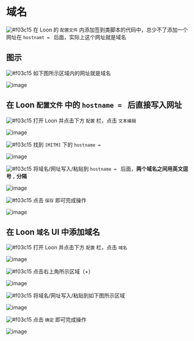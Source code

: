 # 域名

![#f03c15](https://placehold.it/15/f03c15/000000?text=+) 在 Loon 的 `配置文件` 内添加签到类脚本的代码中，总少不了添加一个网址在 `hostnamt = ` 后面，实际上这个网址就是域名

## 图示

![#f03c15](https://placehold.it/15/f03c15/000000?text=+) 如下图所示区域内的网址就是域名

![image](https://raw.githubusercontent.com/TiyNa/LoonManualimg/main/Plus/JD-DailyBonus_hostname.jpg)

## 在 Loon `配置文件` 中的 `hostname = ` 后直接写入网址

![#f03c15](https://placehold.it/15/f03c15/000000?text=+) 打开 Loon 并点击下方 `配置` 栏，点击 `文本编辑` 

![image](https://raw.githubusercontent.com/TiyNa/LoonManualimg/main/Plus/Configuration_UI.jpg)

![#f03c15](https://placehold.it/15/f03c15/000000?text=+) 找到 `[MITM]` 下的 `hostname = `

![image](https://raw.githubusercontent.com/TiyNa/LoonManualimg/main/Plus/hostname_1_1.jpg)

![#f03c15](https://placehold.it/15/f03c15/000000?text=+) 将域名/网址写入/粘贴到 `hostname = ` 后面，**两个域名之间用英文逗号 `,` 分隔**

![image](https://raw.githubusercontent.com/TiyNa/LoonManualimg/main/Plus/hostname_1_2.jpg)

![#f03c15](https://placehold.it/15/f03c15/000000?text=+) 点击 `保存` 即可完成操作

![image](https://raw.githubusercontent.com/TiyNa/LoonManualimg/main/Plus/hostname_1_3.jpg)

## 在 Loon `域名` UI 中添加域名

![#f03c15](https://placehold.it/15/f03c15/000000?text=+) 打开 Loon 并点击下方 `配置` 栏，点击 `域名`

![image](https://raw.githubusercontent.com/TiyNa/LoonManualimg/main/Plus/hostname_2_1.jpg)

![#f03c15](https://placehold.it/15/f03c15/000000?text=+) 点击右上角所示区域（+）

![image](https://raw.githubusercontent.com/TiyNa/LoonManualimg/main/Plus/hostname_2_2.jpg)

![#f03c15](https://placehold.it/15/f03c15/000000?text=+) 将域名/网址写入/粘贴到如下图所示区域

![image](https://raw.githubusercontent.com/TiyNa/LoonManualimg/main/Plus/hostname_2_3.jpg)

![#f03c15](https://placehold.it/15/f03c15/000000?text=+) 点击 `确定` 即可完成操作

![image](https://raw.githubusercontent.com/TiyNa/LoonManualimg/main/Plus/hostname_2_4.jpg)
